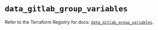 # `data_gitlab_group_variables`

Refer to the Terraform Registry for docs: [`data_gitlab_group_variables`](https://registry.terraform.io/providers/gitlabhq/gitlab/17.0.1/docs/data-sources/group_variables).
